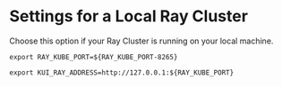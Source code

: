 # Settings for a Local Ray Cluster

Choose this option if your Ray Cluster is running on your local machine.

```shell
export RAY_KUBE_PORT=${RAY_KUBE_PORT-8265}
```

```shell
export KUI_RAY_ADDRESS=http://127.0.0.1:${RAY_KUBE_PORT}
```
